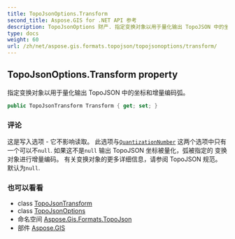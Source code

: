 ```yaml
---
title: TopoJsonOptions.Transform
second_title: Aspose.GIS for .NET API 参考
description: TopoJsonOptions 财产. 指定变换对象以用于量化输出 TopoJSON 中的坐标和增量编码弧
type: docs
weight: 60
url: /zh/net/aspose.gis.formats.topojson/topojsonoptions/transform/
---
```

## TopoJsonOptions.Transform property

指定变换对象以用于量化输出 TopoJSON 中的坐标和增量编码弧。

```csharp
public TopoJsonTransform Transform { get; set; }
```

### 评论

这是写入选项 - 它不影响读取。 此选项与[`QuantizationNumber`](../quantizationnumber/) 这两个选项中只有一个可以不`null`. 如果这不是`null` 输出 TopoJSON 坐标被量化，弧被指定的 变换对象进行增量编码。 有关变换对象的更多详细信息，请参阅 TopoJSON 规范。 默认为`null`.

### 也可以看看

* class [TopoJsonTransform](../../topojsontransform/)
* class [TopoJsonOptions](../)
* 命名空间 [Aspose.Gis.Formats.TopoJson](../../topojsonoptions/)
* 部件 [Aspose.GIS](../../../)


